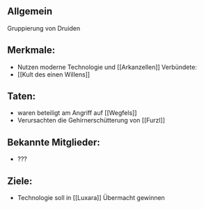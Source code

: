 ## Allgemein
Gruppierung von Druiden
## Merkmale:
+ Nutzen moderne Technologie und [[Arkanzellen]]
Verbündete:
+ [[Kult des einen Willens]]
## Taten:
+ waren beteiligt am Angriff auf [[Wegfels]]
+ Verursachten die Gehirnerschütterung von [[Furzl]]
## Bekannte Mitglieder:
+ ???
## Ziele:
+ Technologie soll in [[Luxara]] Übermacht gewinnen
